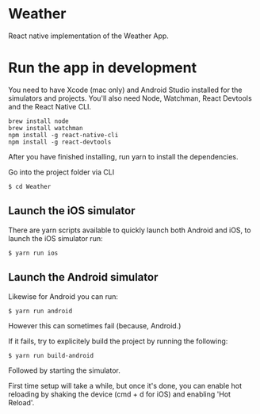 # Weather

React native implementation of the Weather App.

# Run the app in development

You need to have Xcode (mac only) and Android Studio installed for the simulators and projects. You'll also need Node, Watchman, React Devtools and the React Native CLI.

```
brew install node
brew install watchman
npm install -g react-native-cli
npm install -g react-devtools
```

After you have finished installing, run yarn to install the dependencies. 

Go into the project folder via CLI

```
$ cd Weather
```

## Launch the iOS simulator

There are yarn scripts available to quickly launch both Android and iOS, to launch the iOS simulator run:

```
$ yarn run ios
```

## Launch the Android simulator

Likewise for Android you can run:

```
$ yarn run android
```

However this can sometimes fail (because, Android.)

If it fails, try to explicitely build the project by running the following:

```
$ yarn run build-android
````

Followed by starting the simulator.

First time setup will take a while, but once it's done, you can enable hot reloading by shaking the device (cmd + d for iOS) and enabling 'Hot Reload'.



